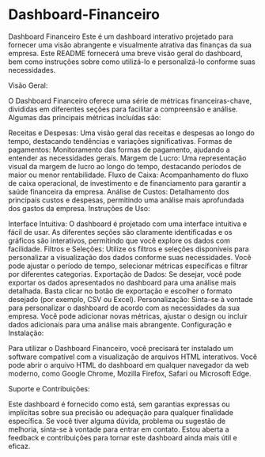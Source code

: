 # Dashboard-Financeiro
Dashboard Financeiro
Este é um dashboard interativo projetado para fornecer uma visão abrangente e visualmente atrativa das finanças da sua empresa. Este README fornecerá uma breve visão geral do dashboard, bem como instruções sobre como utilizá-lo e personalizá-lo conforme suas necessidades.

Visão Geral:

O Dashboard Financeiro oferece uma série de métricas financeiras-chave, divididas em diferentes seções para facilitar a compreensão e análise. Algumas das principais métricas incluídas são:

Receitas e Despesas: Uma visão geral das receitas e despesas ao longo do tempo, destacando tendências e variações significativas.
Formas de pagamentos: Monitoramento das formas de pagamento, ajudando a entender as necessidades gerais.
Margem de Lucro: Uma representação visual da margem de lucro ao longo do tempo, destacando períodos de maior ou menor rentabilidade.
Fluxo de Caixa: Acompanhamento do fluxo de caixa operacional, de investimento e de financiamento para garantir a saúde financeira da empresa.
Análise de Custos: Detalhamento dos principais custos e despesas, permitindo uma análise mais aprofundada dos gastos da empresa.
Instruções de Uso:

Interface Intuitiva: O dashboard é projetado com uma interface intuitiva e fácil de usar. As diferentes seções são claramente identificadas e os gráficos são interativos, permitindo que você explore os dados com facilidade.
Filtros e Seleções: Utilize os filtros e seleções disponíveis para personalizar a visualização dos dados conforme suas necessidades. Você pode ajustar o período de tempo, selecionar métricas específicas e filtrar por diferentes categorias.
Exportação de Dados: Se desejar, você pode exportar os dados apresentados no dashboard para uma análise mais detalhada. Basta clicar no botão de exportação e escolher o formato desejado (por exemplo, CSV ou Excel).
Personalização: Sinta-se à vontade para personalizar o dashboard de acordo com as necessidades da sua empresa. Você pode adicionar novas métricas, ajustar o design ou incluir dados adicionais para uma análise mais abrangente.
Configuração e Instalação:

Para utilizar o Dashboard Financeiro, você precisará ter instalado um software compatível com a visualização de arquivos HTML interativos. Você pode abrir o arquivo HTML do dashboard em qualquer navegador da web moderno, como Google Chrome, Mozilla Firefox, Safari ou Microsoft Edge.

Suporte e Contribuições:

Este dashboard é fornecido como está, sem garantias expressas ou implícitas sobre sua precisão ou adequação para qualquer finalidade específica. Se você tiver alguma dúvida, problema ou sugestão de melhoria, sinta-se à vontade para entrar em contato. Estou aberta a feedback e contribuições para tornar este dashboard ainda mais útil e eficaz.
